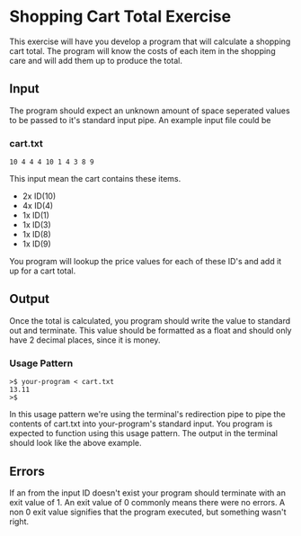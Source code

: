 # Shopping Cart Total Exercise

This exercise will have you develop a program that will calculate a shopping cart total.
The program will know the costs of each item in the shopping care and will add them up to produce the total.

## Input

The program should expect an unknown amount of space seperated values to be passed to it's standard input pipe.
An example input file could be

### cart.txt

```
10 4 4 4 10 1 4 3 8 9
```

This input mean the cart contains these items.

- 2x ID(10)
- 4x ID(4)
- 1x ID(1)
- 1x ID(3)
- 1x ID(8)
- 1x ID(9)

You program will lookup the price values for each of these ID's and add it up for a cart total.

## Output

Once the total is calculated, you program should write the value to standard out and terminate.
This value should be formatted as a float and should only have 2 decimal places, since it is money.

### Usage Pattern

```
>$ your-program < cart.txt
13.11
>$
```

In this usage pattern we're using the terminal's redirection pipe to pipe the contents of cart.txt into your-program's standard input.
You program is expected to function using this usage pattern.
The output in the terminal should look like the above example.

## Errors

If an from the input ID doesn't exist your program should terminate with an exit value of 1.
An exit value of 0 commonly means there were no errors.
A non 0 exit value signifies that the program executed, but something wasn't right.
